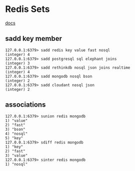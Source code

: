 # Redis Sets

[docs](http://redis.io/commands#set)

## sadd key member

```
127.0.0.1:6379> sadd redis key value fast nosql
(integer) 4
127.0.0.1:6379> sadd postgresql sql elephant joins
(integer) 3
127.0.0.1:6379> sadd rethinkdb nosql json joins realtime
(integer) 4
127.0.0.1:6379> sadd mongodb nosql bson
(integer) 2
127.0.0.1:6379> sadd cloudant nosql json
(integer) 2
```

## associations

```
127.0.0.1:6379> sunion redis mongodb
1) "value"
2) "fast"
3) "bson"
4) "nosql"
5) "key"
127.0.0.1:6379> sdiff redis mongodb
1) "key"
2) "fast"
3) "value"
127.0.0.1:6379> sinter redis mongodb
1) "nosql"
```
